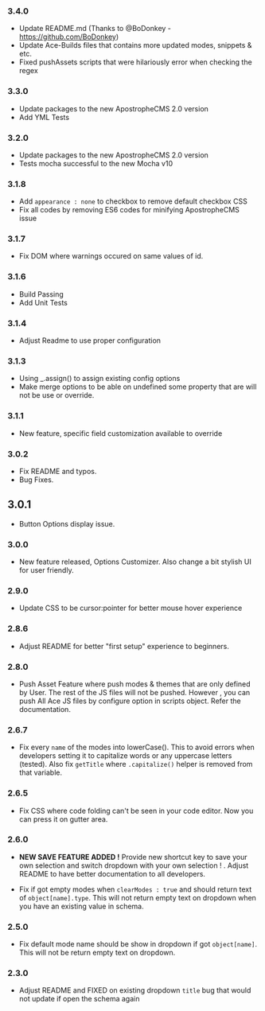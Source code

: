 ### 3.4.0
- Update README.md (Thanks to @BoDonkey - https://github.com/BoDonkey)
- Update Ace-Builds files that contains more updated modes, snippets & etc.
- Fixed pushAssets scripts that were hilariously error when checking the regex

### 3.3.0
- Update packages to the new ApostropheCMS 2.0 version
- Add YML Tests

### 3.2.0
- Update packages to the new ApostropheCMS 2.0 version
- Tests mocha successful to the new Mocha v10

### 3.1.8
- Add `appearance : none` to checkbox to remove default checkbox CSS
- Fix all codes by removing ES6 codes for minifying ApostropheCMS issue

### 3.1.7
- Fix DOM where warnings occured on same values of id.

### 3.1.6
- Build Passing
- Add Unit Tests

### 3.1.4
- Adjust Readme to use proper configuration

### 3.1.3
- Using _.assign() to assign existing config options
- Make merge options to be able on undefined some property that are will not be use or override.

### 3.1.1
- New feature, specific field customization available to override

### 3.0.2
- Fix README and typos.
- Bug Fixes.

## 3.0.1
- Button Options display issue.

### 3.0.0
- New feature released, Options Customizer. Also change a bit stylish UI for user friendly.

### 2.9.0
- Update CSS to be cursor:pointer for better mouse hover experience

### 2.8.6
- Adjust README for better "first setup" experience to beginners.

### 2.8.0
- Push Asset Feature where push modes & themes that are only defined by User. The rest of the JS files will not be pushed. However , you can push All Ace JS files by configure option in scripts object. Refer the documentation.

### 2.6.7
- Fix every `name` of the modes into lowerCase(). This to avoid errors when developers setting it to capitalize words or any uppercase letters (tested). Also fix `getTitle` where `.capitalize()` helper is removed from that variable.

### 2.6.5
- Fix CSS where code folding can't be seen in your code editor. Now you can press it on gutter area.

### 2.6.0
- **NEW SAVE FEATURE ADDED !** Provide new shortcut key to save your own selection and switch dropdown with your own selection ! . Adjust README to have better documentation to all developers.

- Fix if got empty modes when `clearModes : true` and should return text of `object[name].type`. This will not return empty text on dropdown when you have an existing value in schema.

### 2.5.0

- Fix default mode name should be show in dropdown if got `object[name]`. This will not be return empty text on dropdown.

### 2.3.0

- Adjust README and FIXED on existing dropdown `title` bug that would not update if open the schema again